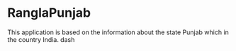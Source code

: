 # RanglaPunjab
This application is based on the information about the state Punjab which in the country India.
dash
